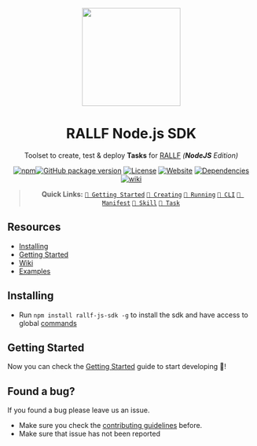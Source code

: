 
<!-- Docs links -->
[docs:manifest]: https://github.com/RobotUnion/rallf-js-sdk/wiki/Manifest
[docs:cli]: https://github.com/RobotUnion/rallf-js-sdk/wiki/CLI---runner
[docs:Task]: https://github.com/RobotUnion/rallf-js-sdk/wiki/Integration---Task
[docs:Skill]: https://github.com/RobotUnion/rallf-js-sdk/wiki/Integration---Skill
[docs:Running]: https://github.com/RobotUnion/rallf-js-sdk/wiki/Running-Tasks
[docs:Creating]: https://github.com/RobotUnion/rallf-js-sdk/wiki/Creating-Tasks
[docs:GettingStarted]: https://github.com/RobotUnion/rallf-js-sdk/wiki/Getting-Started


[license-img]: https://img.shields.io/github/license/RobotUnion/rallf-js-sdk.svg?style=flat-square
[github-link]: https://github.com/RobotUnion/rallf-js-sdk

[rallf-status-img]: https://img.shields.io/website-up-down-green-red/https/api.rallf.com.svg?label=site&style=flat-square
[rallf-link]: https://rallf.com

[npm-version-img]: https://img.shields.io/npm/v/rallf-js-sdk.svg?style=flat-square
[npm-link]: https://www.npmjs.com/package/rallf-js-sdk

[gh-pkg-version-img]: https://img.shields.io/github/package-json/v/RobotUnion/rallf-js-sdk.svg?style=flat-square
[npm-deps-img]: https://img.shields.io/david/RobotUnion/rallf-js-sdk.svg?style=flat-square

[wiki-img]: https://img.shields.io/badge/wiki-github-green.svg?longCache=true&style=flat-square
[wiki-link]: https://github.com/RobotUnion/rallf-js-sdk/wiki


<p align="center">
  <a href="http://rallf.com">
    <img src="https://robotunion.net/wp-content/uploads/2016/10/CREAR-BOT3.png" height="200">
  </a>
</p>
<h1 align="center">RALLF Node.js SDK</h1>

<div align="center">
  <p>Toolset to create, test & deploy <b>Tasks</b> for <a href="https://rallf.com">RALLF</a> <i>(<b>NodeJS</b> Edition)</i></p>
  
[![npm]( https://img.shields.io/npm/v/rallf-js-sdk.svg?style=flat-square)](https://www.npmjs.com/package/rallf-js-sdk)[![GitHub package version](https://img.shields.io/github/package-json/v/RobotUnion/rallf-js-sdk.svg?style=flat-square)](https://github.com/RobotUnion/rallf-js-sdk)
[![License][license-img]][github-link]
[![Website][rallf-status-img]][rallf-link]
[![Dependencies][npm-deps-img]][github-link]
[![wiki][wiki-img]][wiki-link]
  
<!-- Docs: [CLI][docs:cli], [Task][task-docs], [Skill][skill-docs], [Manifest][manifest-docs], [Creating][docs-create], [Running][docs-running] -->

> **Quick Links:**
[`🔗 Getting Started`][docs:GettingStarted]
[`🔗 Creating`][docs:Creating]
[`🔗 Running`][docs:Running]
[`🔗 CLI`][docs:cli]
[`🔗 Manifest`][docs:manifest]
[`🔗 Skill`][docs:Skill]
[`🔗 Task`][docs:Task]
</div>


## Resources
* [Installing](#installing)
* [Getting Started](#getting-started)
* [Wiki](https://github.com/RobotUnion/rallf-sdk/wiki)
* [Examples](examples)

## Installing
* Run `npm install rallf-js-sdk -g` to install the sdk and have access to global [commands]()

## Getting Started
Now you can check the [Getting Started][docs:GettingStarted] guide to start developing 🤖!

<!-- ### Create simple Task
  1. Create an empty folder: `mkdir test-task && cd test-task`
  2. Init a task project with: `rallf-init`  
     2.1. Init will ask some questions
  3. **init** will generate the following some files (_explained below_)
  * `config/manifest.json` - The [Manifest][manifest-docs] holds information about your Task, e.g: name, version, fqtn
  * `mocks/test.task.com/index.js` - [Mocks](https://github.com/RobotUnion/rallf-js-sdk/wiki/Testing:-Mocks) are just the way of testing your tasks locally, without a [Incubator]()
  * `robots/test-robot/` - [Robots]() TODO...
  * `src/main.js` - This is the main file of the task, the one that will get executed

### Create simple Skill
1. Follow the steps above until 2.
2. In step 2 pass `--skill` option, this will generate a skill template for you
3. It will create the same structure as above.

## Running 
### Running a task
  * `npm start`
  * `rallf-runner run -r test-robot --input {}`    
    
### Running a Skill
  * `npm run run:getTitle`
  * `rallf-runner run -r test-robot --method getTitle --input '{}'`    
      * If method is passed it will asume it is a skill and will run that method


You will know if everything went OK  .

Now you can have fun! 🤖 -->

## Found a bug?
If you found a bug please leave us an issue.
* Make sure you check the [contributing guidelines](https://github.com/RobotUnion/rallf-js-sdk/blob/master/.github/CONTRIBUTING.md) before.
* Make sure that issue has not been reported

<!-- {"jsonrpc": "2.0", "method": "run-method", "params": { "method": "followUser", "username":"santoslluis" }, "id": "test"} -->
